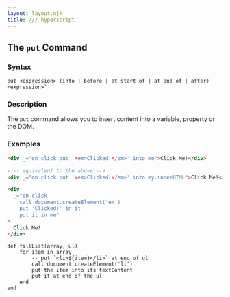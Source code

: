```yaml
---
layout: layout.njk
title: ///_hyperscript
---
```


## The `put` Command

### Syntax

```ebnf
put <expression> (into | before | at start of | at end of | after)  <expression>`
```

### Description

The `put` command allows you to insert content into a variable, property or the DOM.

### Examples

```html
<div _="on click put '<em>Clicked!</em>' into me">Click Me!</div>

<!-- equivalent to the above -->
<div _="on click put '<em>Clicked!</em>' into my.innerHTML">Click Me!</div>

<div
  _="on click 
	call document.createElement('em')
	put 'Clicked!' in it
	put it in me"
>
  Click Me!
</div>
```

```hyperscript
def fillList(array, ul)
	for item in array
		-- put `<li>${item}</li>` at end of ul
		call document.createElement('li')
		put the item into its textContent
		put it at end of the ul
	end
end
```
